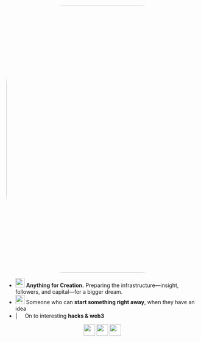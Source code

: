<img src="https://cdn.dribbble.com/userupload/2798544/file/original-b26149fc42c7fe4d5dd4fb50e322fc2b.jpg?compress=1&resize=1024x768" width ="700px" style="border-radius:30%"/>

- <img src="https://raw.githubusercontent.com/heysagnik/heysagnik/main/unicorn_1f984.png" height="24"/> **Anything for Creation.** Preparing the infrastructure—insight, followers, and capital—for a bigger dream.
- <img src="https://raw.githubusercontent.com/heysagnik/heysagnik/main/high-voltage_26a1.png" height="24"/> Someone who can **start something right away**, when they have an idea
- |<img src="https://raw.githubusercontent.com/heysagnik/heysagnik/main/black-flag_1f3f4.png" height="16"/> On to interesting **hacks & web3**
<div align="center" style="text-align:center">
<a href="https://twitter.com/heysagnik"><img src="https://raw.githubusercontent.com/heysagnik/heysagnik/main/icons/twitter-round.png" width="30" height="30"></a>
<a href="https://github.com/heysagnik"><img src="https://raw.githubusercontent.com/heysagnik/heysagnik/main/icons/github.png" width="30" height="30"></a>
<a href="https://instagram.com/heysagnik"><img src="https://raw.githubusercontent.com/heysagnik/heysagnik/main/icons/instagram.png" width="30" height="30"></a>
</div>
